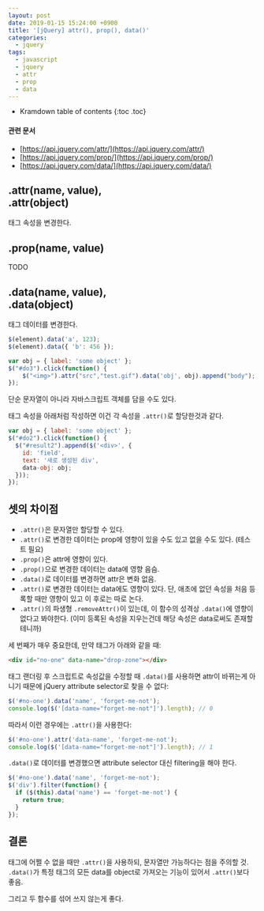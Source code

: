 ```yaml
---
layout: post
date: 2019-01-15 15:24:00 +0900
title: '[jQuery] attr(), prop(), data()'
categories:
  - jquery
tags:
  - javascript
  - jquery
  - attr
  - prop
  - data
---
```


* Kramdown table of contents
{:toc .toc}

#### 관련 문서

- [https://api.jquery.com/attr/](https://api.jquery.com/attr/)
- [https://api.jquery.com/prop/](https://api.jquery.com/prop/)
- [https://api.jquery.com/data/](https://api.jquery.com/data/)

## .attr(name, value),<br>.attr(object)

태그 속성을 변경한다.

## .prop(name, value)

TODO

## .data(name, value),<br>.data(object)

태그 데이터를 변경한다.

```js
$(element).data('a', 123);
$(element).data({ 'b': 456 });
```

```js
var obj = { label: 'some object' };
$("#do3").click(function() {
    $("<img>").attr("src","test.gif").data('obj', obj).append("body");
});
```

단순 문자열이 아니라 자바스크립트 객체를 담을 수도 있다.

태그 속성을 아래처럼 작성하면 이건 각 속성을 `.attr()`로 할당한것과 같다.

```js
var obj = { label: 'some object' };
$("#do2").click(function() {
  $("#result2").append($('<div>', {
    id: 'field',
    text: '새로 생성된 div',
    data-obj: obj;
  }));
});
```

## 셋의 차이점

- `.attr()`은 문자열만 할당할 수 있다.
- `.attr()`로 변경한 데이터는 prop에 영향이 있을 수도 있고 없을 수도 있다. (테스트 필요)
- `.prop()`은 attr에 영향이 있다.
- `.prop()`으로 변경한 데이터는 data에 영향 음슴.
- `.data()`로 데이터를 변경하면 attr은 변화 없음.
- `.attr()`로 변경한 데이터는 data에도 영향이 있다. 단, 애초에 없던 속성을 처음 등록할 때만 영향이 있고 이 후로는 따로 논다.
- `.attr()`의 파생형 `.removeAttr()`이 있는데, 이 함수의 성격상 `.data()`에 영향이 없다고 봐야한다. (이미 등록된 속성을 지우는건데 해당 속성은 data로써도 존재할 테니까)

세 번째가 매우 중요한데, 만약 태그가 아래와 같을 때:

```html
<div id="no-one" data-name="drop-zone"></div>
```

태그 랜더링 후 스크립트로 속성값을 수정할 때 `.data()`를 사용하면 attr이 바뀌는게 아니기 때문에 jQuery attribute selector로 찾을 수 없다:

```js
$('#no-one').data('name', 'forget-me-not');
console.log($('[data-name="forget-me-not"]').length); // 0
```

따라서 이런 경우에는 `.attr()`을 사용한다:

```js
$('#no-one').attr('data-name', 'forget-me-not');
console.log($('[data-name="forget-me-not"]').length); // 1
```

`.data()`로 데이터를 변경했으면 attribute selector 대신 filtering을 해야 한다.

```js
$('#no-one').data('name', 'forget-me-not');
$('div').filter(function() {
  if ($(this).data('name') == 'forget-me-not') {
    return true;
  }
});
```

## 결론

태그에 어쩔 수 없을 때만 `.attr()`을 사용하되, 문자열만 가능하다는 점을 주의할 것. `.data()`가 특정 태그의 모든 data를 object로 가져오는 기능이 있어서 `.attr()`보다 좋음.

그리고 두 함수를 섞어 쓰지 않는게 좋다.
